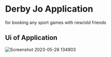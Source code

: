 # Derby Jo Application
for booking any sport games with new/old friends


## Ui of Application 

![Screenshot 2023-05-28 134903](https://github.com/mohammadAlsaadi/DerbyJo/assets/118960271/f9500c82-11f9-4445-86cc-cf234fc01554)

